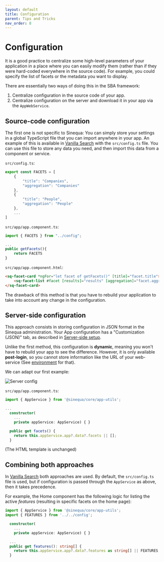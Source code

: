 ```yaml
---
layout: default
title: Configuration
parent: Tips and Tricks
nav_order: 8
---
```


# Configuration

It is a good practice to centralize some high-level parameters of your application in a place where you can easily modify them (rather than if they were hard-coded everywhere in the source code). For example, you could specify the list of facets or the metadata you want to display.

There are essentially two ways of doing this in the SBA framework:

1. Centralize configuration in the source code of your app.
2. Centralize configuration on the server and download it in your app via the `AppWebService`.

## Source-code configuration

The first one is not specific to Sinequa: You can simply store your settings in a global TypeScript file that you can import anywhere in your app. An example of this is available in [Vanilla Search]({{site.baseurl}}module/vanilla-search/vanilla-search.html) with the `src/config.ts` file. You can use this file to store any data you need, and then import this data from a component or service.

`src/config.ts`:

```ts
export const FACETS = [
    {
        "title": "Companies",
        "aggregation": "Companies"
    },
    {
        "title": "People",
        "aggregation": "People"
    },
    ...
]
```

`src/app/app.component.ts`:

```ts
import { FACETS } from "../config";

...
public getFacets(){
    return FACETS
}
```

`src/app/app.component.html`:

```html
<sq-facet-card *ngFor="let facet of getFacets()" [title]="facet.title">
    <sq-facet-list #facet [results]="results" [aggregation]="facet.aggregation"></sq-facet-list>
</sq-facet-card>
```

The drawback of this method is that you have to rebuild your application to take into account any change in the configuration.

## Server-side configuration

This approach consists in storing configuration in JSON format in the Sinequa administration. Your App configuration has a "Customization (JSON)" tab, as described in [Server-side setup]({{site.baseurl}}gettingstarted/server-setup.html#apps).

Unlike the first method, this configuration is **dynamic**, meaning you won't have to rebuild your app to see the difference. However, it is only available **post-login**, so you cannot store information like the URL of your web-service (See [environment](environment.html) for that).

We can adapt our first example:

![Server config]({{site.baseurl}}assets/tipstricks/config.png)

`src/app/app.component.ts`:

```ts
import { AppService } from '@sinequa/core/app-utils';

...
  constructor(
    ...
    private appService: AppService) { }

  public get facets() {
    return this.appService.app?.data?.facets || [];
  }
```

(The HTML template is unchanged)

## Combining both approaches

In [Vanilla Search]({{site.baseurl}}module/vanilla-search/vanilla-search.html) both approaches are used. By default, the `src/config.ts` file is used, but if configuration is passed through the `AppService` as above, then it takes precedence.

For example, the Home component has the following logic for listing the active *features* (resulting in specific facets on the home page):

```ts
import { AppService } from '@sinequa/core/app-utils';
import { FEATURES } from '../../config';

  constructor(
    ...
    private appService: AppService) { }

  ...
  public get features(): string[] {
    return this.appService.app?.data?.features as string[] || FEATURES;
  }
```
